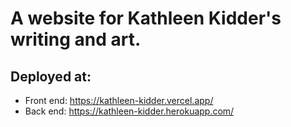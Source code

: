 # A website for Kathleen Kidder's writing and art.

## Deployed at:
- Front end: https://kathleen-kidder.vercel.app/
- Back end: https://kathleen-kidder.herokuapp.com/
